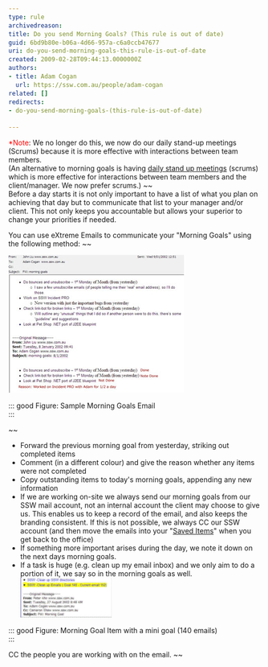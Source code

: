 ```yaml
---
type: rule
archivedreason: 
title: Do you send Morning Goals? (This rule is out of date)
guid: 6bd9b80e-b06a-4d66-957a-c6a0ccb47677
uri: do-you-send-morning-goals-this-rule-is-out-of-date
created: 2009-02-28T09:44:13.0000000Z
authors:
- title: Adam Cogan
  url: https://ssw.com.au/people/adam-cogan
related: []
redirects:
- do-you-send-morning-goals-(this-rule-is-out-of-date)

---
```


<font color="#ff0000">*Note</font>: We no longer do this, we now do our daily stand-up meetings (Scrums) because it is more effective with interactions between team members.      
(An alternative to morning goals is having        [daily stand up meetings](/methodology-daily-scrums) (scrums) which is more effective for interactions between team members and the client/manager. We now prefer scrums.)
  ~~   
Before a day starts it is not only important to have a list of what you plan on achieving that day but to communicate that list to your manager and/or client. This not only keeps you accountable but allows your superior to change your priorities if needed.

You can use eXtreme Emails to communicate your "Morning Goals" using the following method:
 ~~  
<!--endintro-->

![Morning Goals Email](MorningGoals.jpg)


::: good
Figure: Sample Morning Goals Email  
:::

 ~~ 
* Forward the previous morning goal from yesterday, striking out completed items
* Comment (in a different colour) and give the reason whether any items were not completed
* Copy outstanding items to today's morning goals, appending any new information
* If we are working on-site we always send our morning goals from our SSW mail account, not an internal account the client may choose to give us. This enables us to keep a record of the email, and also keeps the branding consistent. If this is not possible, we always CC our SSW account (and then move the emails into your "[Saved Items](/do-you-save-important-items-in-a-separate-folder)" when you get back to the office)
* If something more important arises during the day, we note it down on the next days morning goals.
* If a task is huge (e.g. clean up my email inbox) and we only aim to do a portion of it, we say so in the morning goals as well.
    ![Morning Goal Aims](MorningGoalAims.gif)


::: good
Figure: Morning Goal Item with a mini goal (140 emails)  
:::

 CC the people you are working with on the email. ~~
